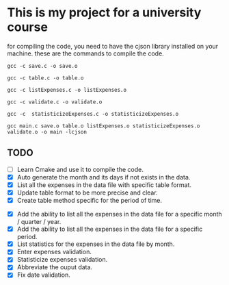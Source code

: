 # This is my project for a university course

for compiling the code, you need to have the cjson library installed on your machine.
these are the commands to compile the code.

```shell
gcc -c save.c -o save.o  
```

```shell
gcc -c table.c -o table.o    
```

```shell
gcc -c listExpenses.c -o listExpenses.o
```

```shell
gcc -c validate.c -o validate.o    
```

```shell
gcc -c  statisticizeExpenses.c -o statisticizeExpenses.o
```

```shell
gcc main.c save.o table.o listExpenses.o statisticizeExpenses.o validate.o -o main -lcjson  
```

## TODO

- [ ] Learn Cmake and use it to compile the code.
- [x] Auto generate the month and its days if not exists in the data.  
- [x] List all the expenses in the data file with specific table format.
- [x] Update table format to be more precise and clear.
- [x] Create table method specific for the period of time.
<!-- - [ ] Add the ability to delete an expense from the data file. -->
<!-- - [ ] Add the ability to update an expense from the data file. -->
- [x] Add the ability to list all the expenses in the data file for a specific month / quarter / year.
- [x] Add the ability to list all the expenses in the data file for a specific period.
- [x] List statistics for the expenses in the data file by month.
- [x] Enter expenses validation.
- [x] Statisticize expenses validation.
- [x] Abbreviate the ouput data.
- [x] Fix date validation.
